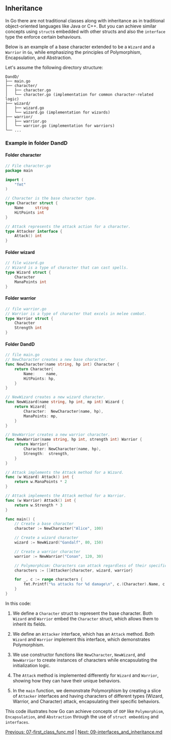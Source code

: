 ## Inheritance

 In Go there are not traditional classes along with inheritance as in traditional object-oriented languages like Java or C++. But you can achieve similar concepts using `struct`s embedded with other structs and also the `interface` type the enforce certain behaviours.

 Below is an example of a base character extended to be a `Wizard` and a `Warrior` in `Go`, while emphasizing the principles of Polymorphism, Encapsulation, and Abstraction.

 Let's assume the following directory structure:

 ```
DandD/
├── main.go
├── character/
│   ├── character.go
│   └── character.go (implementation for common character-related logic)
├── wizard/
│   ├── wizard.go
│   └── wizard.go (implementation for wizards)
├── warrior/
│   ├── warrior.go
│   └── warrior.go (implementation for warriors)
└── ...
```

### Example in folder DandD 

#### Folder character 


```go
// File character.go
package main

import (
    "fmt"
)

// Character is the base character type.
type Character struct {
    Name     string
    HitPoints int
}

// Attack represents the attack action for a character.
type Attacker interface {
    Attack() int
}
```

#### Folder wizard
```go
// file wizard.go
// Wizard is a type of character that can cast spells.
type Wizard struct {
    Character
    ManaPoints int
}

```

#### Folder warrior
```go
// file warrior.go
// Warrior is a type of character that excels in melee combat.
type Warrior struct {
    Character
    Strength int
}

```

#### Folder DandD
```go
// file main.go
// NewCharacter creates a new base character.
func NewCharacter(name string, hp int) Character {
    return Character{
        Name:     name,
        HitPoints: hp,
    }
}

// NewWizard creates a new wizard character.
func NewWizard(name string, hp int, mp int) Wizard {
    return Wizard{
        Character:  NewCharacter(name, hp),
        ManaPoints: mp,
    }
}

// NewWarrior creates a new warrior character.
func NewWarrior(name string, hp int, strength int) Warrior {
    return Warrior{
        Character: NewCharacter(name, hp),
        Strength:  strength,
    }
}

// Attack implements the Attack method for a Wizard.
func (w Wizard) Attack() int {
    return w.ManaPoints * 2
}

// Attack implements the Attack method for a Warrior.
func (w Warrior) Attack() int {
    return w.Strength * 3
}

func main() {
    // Create a base character
    character := NewCharacter("Alice", 100)

    // Create a wizard character
    wizard := NewWizard("Gandalf", 80, 150)

    // Create a warrior character
    warrior := NewWarrior("Conan", 120, 30)

    // Polymorphism: Characters can attack regardless of their specific type
    characters := []Attacker{character, wizard, warrior}

    for _, c := range characters {
        fmt.Printf("%s attacks for %d damage\n", c.(Character).Name, c.Attack())
    }
}
```

In this code:

1. We define a `Character` struct to represent the base character. Both `Wizard` and `Warrior` embed the `Character` struct, which allows them to inherit its fields.

2. We define an `Attacker` interface, which has an `Attack` method. Both `Wizard` and `Warrior` implement this interface, which demonstrates Polymorphism.

3. We use constructor functions like `NewCharacter`, `NewWizard`, and `NewWarrior` to create instances of characters while encapsulating the initialization logic.

4. The `Attack` method is implemented differently for `Wizard` and `Warrior`, showing how they can have their unique behaviors.

5. In the `main` function, we demonstrate Polymorphism by creating a slice of `Attacker` interfaces and having characters of different types (Wizard, Warrior, and Character) attack, encapsulating their specific behaviors.

This code illustrates how Go can achieve concepts of `OOP` like `Polymorphism`, `Encapsulation`, and `Abstraction` through the use of `struct embedding` and `interfaces`.

[Previous: 07-first_class_func.md](07-first_class_func.md) | [Next: 09-interfaces_and_inheritance.md](09-interfaces_and_inheritance.md)
